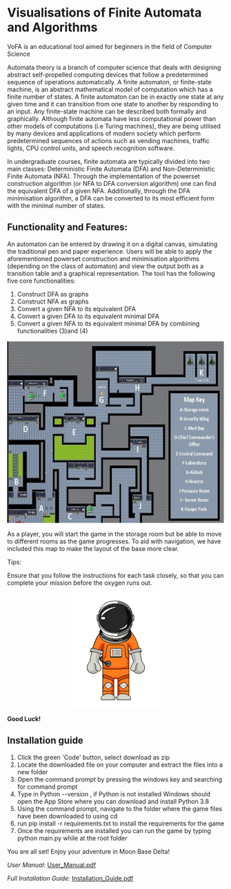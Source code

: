 # Visualisations of Finite Automata and Algorithms


VoFA is an educational tool aimed for beginners in the field of Computer Science

Automata theory is a branch of computer science that deals with designing abstract self-propelled computing devices that follow a predetermined sequence of operations automatically. A finite automaton, or finite-state machine, is an abstract mathematical model of computation which has a finite number of states. A finite automaton can be in exactly one state at any given time and it can transition from one state to another by responding to an input. Any finite-state machine can be described both formally and graphically. Although finite automata have less computational power than other models of computations (i.e Turing machines), they are being utilised by many devices and applications of modern society which perform predetermined sequences of actions such as vending machines, traffic lights, CPU control units, and speech recognition software.

In undergraduate courses, finite automata are typically divided into two main classes: Deterministic Finite Automata (DFA) and Non-Deterministic Finite Automata (NFA). Through the implementation of the powerset construction algorithm (or NFA to DFA conversion algorithm) one can find the equivalent DFA of a given NFA. Additionally, through the DFA minimisation algorithm, a DFA can be converted to its most efficient form with the minimal number of states.


## Functionality and Features:

An automaton can be entered by drawing it on a digital canvas, simulating the traditional pen and paper experience. Users will be able to apply the aforementioned powerset construction and minimisation algorithms (depending on the class of automaton) and view the output both as a transition table and a graphical representation. The tool has 
the following five core functionalities:

1. Construct DFA as graphs
2. Construct NFA as graphs
3. Convert a given NFA to its equivalent DFA
4. Convert a given DFA to its equivalent minimal DFA
5. Convert a given NFA to its equivalent minimal DFA by combining functionalities (3)and (4)

<p align="center">
  <img width="641" height="422" src="https://github.com/avoutsinas/Moon-Base-Delta/blob/main/images/picture3.jpg">
</p>

As a player, you will start the game in the storage room but be able to move to different rooms as the game progresses. To aid with navigation, we have included this map to make the layout of the base more clear. 

Tips:

Ensure that you follow the instructions for each task closely, so that you can complete your mission before the oxygen runs out.

<p align="center">
  <img width="200" height="267" src="https://github.com/avoutsinas/Moon-Base-Delta/blob/main/Custom_graphics/Animation_Preview_Front.gif">
</p>

**Good Luck!** 

## Installation guide
1. Click the green 'Code' button, select download as zip
2. Locate the downloaded file on your computer and extract the files into a
   new folder
3. Open the command prompt by pressing the windows key and searching for command prompt
4. Type in Python --version , if Python is not installed Windows should open the App Store where you can download and install Python 3.8
5. Using the command prompt, navigate to the folder where the game files have been downloaded to using cd
6. run pip install -r requirements.txt to install the requirements for the game
7. Once the requirements are installed you can run the game by typing python main.py while at the root folder

You are all set! Enjoy your adventure in Moon Base Delta!

*User Manual:*
[User_Manual.pdf](https://github.com/avoutsinas/Moon-Base-Delta/files/6360587/User_Manual.pdf)

*Full Installation Guide:*
[Installation_Guide.pdf](https://github.com/avoutsinas/Moon-Base-Delta/files/6360596/Installation_Guide.pdf)

